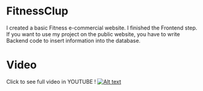 # FitnessClup
I created a basic Fitness e-commercial website. I finished the Frontend step. If you want to use my project on the public website, you have to write Backend code to insert information into the database.

# Video
Click to see full video in YOUTUBE !
[![Alt text](https://img.youtube.com/vi/L2WLuun-RHA/0.jpg)](https://youtu.be/Pz5Jsm5O6dc)
